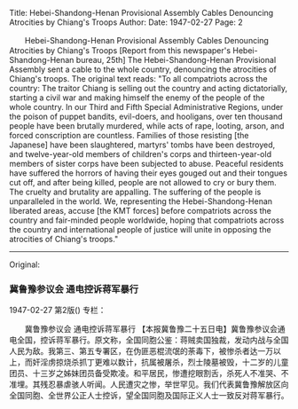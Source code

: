 Title: Hebei-Shandong-Henan Provisional Assembly Cables Denouncing Atrocities by Chiang's Troops
Author:
Date: 1947-02-27
Page: 2

　　Hebei-Shandong-Henan Provisional Assembly
    Cables Denouncing Atrocities by Chiang's Troops
    [Report from this newspaper's Hebei-Shandong-Henan bureau, 25th] The Hebei-Shandong-Henan Provisional Assembly sent a cable to the whole country, denouncing the atrocities of Chiang's troops. The original text reads: "To all compatriots across the country: The traitor Chiang is selling out the country and acting dictatorially, starting a civil war and making himself the enemy of the people of the whole country. In our Third and Fifth Special Administrative Regions, under the poison of puppet bandits, evil-doers, and hooligans, over ten thousand people have been brutally murdered, while acts of rape, looting, arson, and forced conscription are countless. Families of those resisting [the Japanese] have been slaughtered, martyrs' tombs have been destroyed, and twelve-year-old members of children's corps and thirteen-year-old members of sister corps have been subjected to abuse. Peaceful residents have suffered the horrors of having their eyes gouged out and their tongues cut off, and after being killed, people are not allowed to cry or bury them. The cruelty and brutality are appalling. The suffering of the people is unparalleled in the world. We, representing the Hebei-Shandong-Henan liberated areas, accuse [the KMT forces] before compatriots across the country and fair-minded people worldwide, hoping that compatriots across the country and international people of justice will unite in opposing the atrocities of Chiang's troops."



<hr /> 

Original: 


### 冀鲁豫参议会  通电控诉蒋军暴行

1947-02-27
第2版()
专栏：

　　冀鲁豫参议会
    通电控诉蒋军暴行
    【本报冀鲁豫二十五日电】冀鲁豫参议会通电全国，控诉蒋军暴行。原文称，全国同胞公鉴：蒋贼卖国独裁，发动内战与全国人民为敌。我第三、第五专署区，在伪匪恶棍流氓的荼毒下，被惨杀者达一万以上，而奸淫虏掠烧杀抓丁更难以数计，抗属被屠杀，烈士陵墓被毁，十二岁的儿童团员、十三岁之姊妹团员备受欺凌。和平居民，惨遭挖眼割舌，杀死人不准哭、不准埋。其残忍暴虐骇人听闻。人民遭灾之惨，举世罕见。我们代表冀鲁豫解放区向全国同胞、全世界公正人士控诉，望全国同胞及国际正义人士一致反对蒋军暴行。
